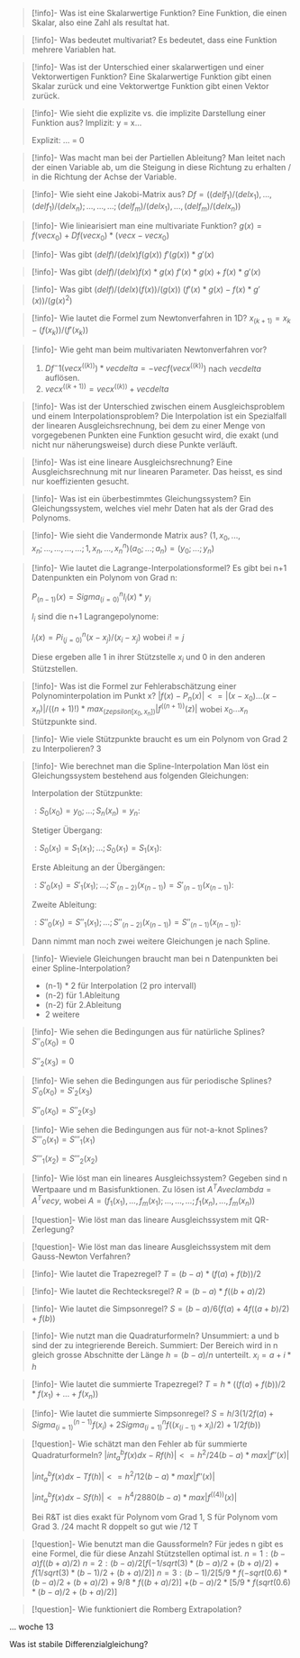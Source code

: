 
> [!info]- Was ist eine Skalarwertige Funktion?
> Eine Funktion, die einen Skalar, also eine Zahl als resultat hat.

> [!info]- Was bedeutet multivariat?
> Es bedeutet, dass eine Funktion mehrere Variablen hat.

> [!info]- Was ist der Unterschied einer skalarwertigen und einer Vektorwertigen Funktion?
> Eine Skalarwertige Funktion gibt einen Skalar zurück und eine Vektorwertge Funktion gibt einen Vektor zurück.

> [!info]- Wie sieht die explizite vs. die implizite Darstellung einer Funktion aus?
> Implizit: y = x...
> 
> Explizit: ... = 0

> [!info]- Was macht man bei der Partiellen Ableitung?
> Man leitet nach der einen Variable ab, um die Steigung in diese Richtung zu erhalten / in die Richtung der Achse der Variable.

> [!info]- Wie sieht eine Jakobi-Matrix aus?
> $Df = ((del f_1) / (del x_1),...,(del f_1) / (del x_n);...,...,...;(del f_m) / (del x_1),...,(del f_m) / (del x_n))$

> [!info]- Wie liniearisiert man eine multivariate Funktion?
> $g(x) = f(vec x_0) + Df(vec x_0) * (vec x - vec x_0)$

> [!info]- Was gibt $(del f) / (del x) f(g(x))$
> $f'(g(x)) * g'(x)$

> [!info]- Was gibt $(del f) / (del x) f(x) * g(x)$
> $f'(x) * g(x) + f(x) * g'(x)$

> [!info]- Was gibt $(del f) / (del x) (f(x)) / (g(x))$
> $(f'(x) * g(x) - f(x) * g'(x)) / (g(x)^2)$

> [!info]- Wie lautet die Formel zum Newtonverfahren in 1D?
> $x_(k+1) = x_k - (f(x_k)) / (f'(x_k))$

> [!info]- Wie geht man beim multivariaten Newtonverfahren vor?
> 1. $Df^-1(vec x^((k))) * vec delta = -vec f(vec x^((k)))$ nach $vec delta$ auflösen.
> 2. $vec x^((k+1)) = vec x^((k)) + vec delta$

> [!info]- Was ist der Unterschied zwischen einem Ausgleichsproblem und einem Interpolationsproblem?
> Die Interpolation ist ein Spezialfall der linearen Ausgleichsrechnung, bei dem zu einer Menge von vorgegebenen Punkten eine Funktion gesucht wird, die exakt (und nicht nur näherungsweise) durch diese Punkte verläuft.

> [!info]- Was ist eine lineare Ausgleichsrechnung?
> Eine Ausgleichsrechnung mit nur linearen Parameter. Das heisst, es sind nur koeffizienten gesucht. 

> [!info]- Was ist ein überbestimmtes Gleichungssystem?
> Ein Gleichungssystem, welches viel mehr Daten hat als der Grad des Polynoms.

> [!info]- Wie sieht die Vandermonde Matrix aus?
> $(1,x_0,...,x_n;...,...,...,...;1,x_n,...,x_n^n)(a_0;...;a_n) = (y_0;...;y_n)$

> [!info]- Wie lautet die Lagrange-Interpolationsformel?
> Es gibt bei n+1 Datenpunkten ein Polynom von Grad n:
> 
> $P_(n-1)(x) = Sigma_(i=0)^n  l_i(x) * y_i$
> 
> $l_i$ sind die n+1 Lagrangepolynome:
> 
> $l_i(x) = Pi_(j=0)^n (x - x_j) / (x_i - x_j)$ wobei $i != j$
> 
> Diese ergeben alle 1 in ihrer Stützstelle $x_i$ und 0 in den anderen Stützstellen.
> 

> [!info]-  Was ist die Formel zur Fehlerabschätzung einer Polynominterpolation im Punkt x?
$|f(x) - P_n(x)| <= |(x-x_0)...(x-x_n)| / ((n + 1)!) * max_(z epsilon [x_0,x_n]) |f^((n+1))(z)|$ wobei $x_0 ... x_n$ Stützpunkte sind.

> [!info]- Wie viele Stützpunkte braucht es um ein Polynom von Grad 2 zu Interpolieren?
> 3

> [!info]- Wie berechnet man die Spline-Interpolation
> Man löst ein Gleichungssystem bestehend aus folgenden Gleichungen:
> 
> Interpolation der Stützpunkte:
> 
> ${:S_0(x_0) = y_0;...;S_n(x_n) = y_n:}$
> 
> Stetiger Übergang:
> 
> ${:S_0(x_1) = S_1(x_1);...;S_0(x_1) = S_1(x_1):}$
> 
> Erste Ableitung an der Übergängen:
> 
> ${:S'_0(x_1) = S'_1(x_1);...;S'_(n-2)(x_(n-1)) = S'_(n-1)(x_(n-1)):}$
> 
> Zweite Ableitung:
> 
> ${:S''_0(x_1) = S''_1(x_1);...;S''_(n-2)(x_(n-1)) = S''_(n-1)(x_(n-1)):}$
> 
> Dann nimmt man noch zwei weitere Gleichungen je nach Spline.

> [!info]- Wieviele Gleichungen braucht man bei n Datenpunkten bei einer Spline-Interpolation?
> - (n-1) * 2 für Interpolation (2 pro intervall)
> - (n-2) für 1.Ableitung
> - (n-2) für 2.Ableitung
> - 2 weitere

> [!info]- Wie sehen die Bedingungen aus für natürliche Splines?
> $S''_0(x_0) = 0$
> 
> $S''_2(x_3) = 0$

> [!info]- Wie sehen die Bedingungen aus für periodische Splines?
> $S'_0(x_0) = S'_2(x_3)$
> 
> $S''_0(x_0) = S''_2(x_3)$

> [!info]- Wie sehen die Bedingungen aus für not-a-knot Splines?
> $S'''_0(x_1) = S'''_1(x_1)$
> 
> $S'''_1(x_2) = S'''_2(x_2)$

> [!info]- Wie löst man ein lineares Ausgleichssystem?
> Gegeben sind n Wertpaare und m Basisfunktionen. Zu lösen ist $A^T A vec lambda = A^T vec y$, wobei $A = (f_1(x_1),...,f_m(x_1);...,...,...;f_1(x_n),...,f_m(x_n))$

> [!question]- Wie löst man das lineare Ausgleichssystem mit QR-Zerlegung?

> [!question]- Wie löst man das lineare Ausgleichssystem mit dem Gauss-Newton Verfahren?

> [!info]- Wie lautet die Trapezregel?
> $T = (b - a) * (f(a) + f(b)) / 2$

> [!info]- Wie lautet die Rechtecksregel?
> $R = (b - a) * f((b+a)/2)$

> [!info]- Wie lautet die Simpsonregel?
> $S = (b - a) / 6 (f(a) + 4f((a+b)/2)+f(b))$

> [!info]- Wie nutzt man die Quadraturformeln?
> Unsummiert: a und b sind der zu integrierende Bereich.
> Summiert: Der Bereich wird in n gleich grosse Abschnitte der Länge $h = (b - a) / n$ unterteilt. $x_i = a + i * h$

> [!info]- Wie lautet die summierte Trapezregel?
> $T = h * ((f(a) + f(b))/2 * f(x_1) + ... + f(x_n))$

> [!info]- Wie lautet die summierte Simpsonregel?
> $S = h/3 (1/2 f(a) + Sigma_(i=1)^(n-1) f(x_i) + 2 Sigma_(i=1)^n f((x_(i-1) + x_i)/2) + 1/2 f(b))$

> [!question]- Wie schätzt man den Fehler ab für summierte Quadraturformeln?
> $|int_a^b f(x)dx - Rf(h)| <= h^2/24 (b - a) * max |f''(x)|$
> 
> $|int_a^b f(x)dx - Tf(h)| <= h^2/12 (b - a) * max |f''(x)|$
> 
> $|int_a^b f(x)dx - Sf(h)| <= h^4/2880 (b - a) * max |f^((4))(x)|$
>
> Bei R&T ist dies exakt für Polynom vom Grad 1, S für Polynom vom Grad 3. /24 macht R doppelt so gut wie /12 T

> [!question]- Wie benutzt man die Gaussformeln?
> Für jedes n gibt es eine Formel, die für diese Anzahl Stützstellen optimal ist.
> $n = 1: (b-a) f((b+a)/2)$
> $n = 2: (b - a)/2 [f(-1/sqrt(3) * (b-a)/2 + (b+a)/2)+f(1/sqrt(3) * (b-1)/2 + (b+a)/2)]$
> $n = 3: (b-1)/2 [5/9 * f(-sqrt(0.6)*(b-a)/2+(b+a)/2) + 9/8 * f((b+a)/2)]$ $+ (b-a)/2 * [5/9 * f(sqrt(0.6) * (b-a)/2 + (b+a)/2)]$

> [!question]- Wie funktioniert die Romberg Extrapolation?

... woche 13

Was ist stabile Differenzialgleichung?